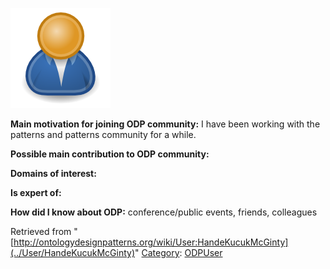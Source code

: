 [![Image:ODPUser.png](../images/a/a6/ODPUser.png)](../Image/ODPUser.png "Image:ODPUser.png")




  





__Main motivation for joining ODP community:__ I have been working with the patterns and patterns community for a while.


__Possible main contribution to ODP community:__


__Domains of interest:__


  



__Is expert of:__


  

__How did I know about ODP:__ conference/public events, friends, colleagues






Retrieved from "[http://ontologydesignpatterns.org/wiki/User:HandeKucukMcGinty](../User/HandeKucukMcGinty)"
 [Category](http://ontologydesignpatterns.org/wiki/Special:Categories "Special:Categories"): [ODPUser](../Category/ODPUser "Category:ODPUser")